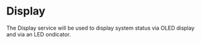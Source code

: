 # Display
The Display service will be used to display system status via OLED display and via an LED ondicator.

